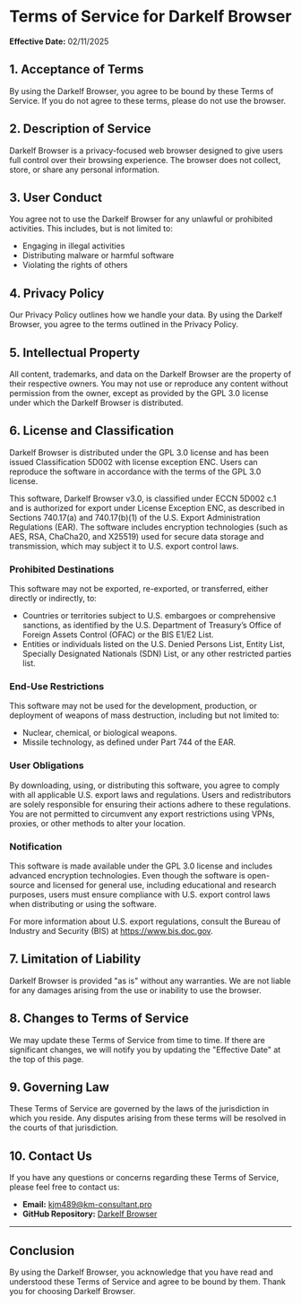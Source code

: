 # Terms of Service for Darkelf Browser
**Effective Date:** 02/11/2025

## 1. Acceptance of Terms
By using the Darkelf Browser, you agree to be bound by these Terms of Service. If you do not agree to these terms, please do not use the browser.

## 2. Description of Service
Darkelf Browser is a privacy-focused web browser designed to give users full control over their browsing experience. The browser does not collect, store, or share any personal information.

## 3. User Conduct
You agree not to use the Darkelf Browser for any unlawful or prohibited activities. This includes, but is not limited to:
- Engaging in illegal activities
- Distributing malware or harmful software
- Violating the rights of others

## 4. Privacy Policy
Our Privacy Policy outlines how we handle your data. By using the Darkelf Browser, you agree to the terms outlined in the Privacy Policy.

## 5. Intellectual Property
All content, trademarks, and data on the Darkelf Browser are the property of their respective owners. You may not use or reproduce any content without permission from the owner, except as provided by the GPL 3.0 license under which the Darkelf Browser is distributed.

## 6. License and Classification
Darkelf Browser is distributed under the GPL 3.0 license and has been issued Classification 5D002 with license exception ENC. Users can reproduce the software in accordance with the terms of the GPL 3.0 license.

This software, Darkelf Browser v3.0, is classified under ECCN 5D002 c.1 and is authorized for export under License Exception ENC, as described in Sections 740.17(a) and 740.17(b)(1) of the U.S. Export Administration Regulations (EAR). The software includes encryption technologies (such as AES, RSA, ChaCha20, and X25519) used for secure data storage and transmission, which may subject it to U.S. export control laws.

### Prohibited Destinations
This software may not be exported, re-exported, or transferred, either directly or indirectly, to:
- Countries or territories subject to U.S. embargoes or comprehensive sanctions, as identified by the U.S. Department of Treasury’s Office of Foreign Assets Control (OFAC) or the BIS E1/E2 List.
- Entities or individuals listed on the U.S. Denied Persons List, Entity List, Specially Designated Nationals (SDN) List, or any other restricted parties list.

### End-Use Restrictions
This software may not be used for the development, production, or deployment of weapons of mass destruction, including but not limited to:
- Nuclear, chemical, or biological weapons.
- Missile technology, as defined under Part 744 of the EAR.

### User Obligations
By downloading, using, or distributing this software, you agree to comply with all applicable U.S. export laws and regulations. Users and redistributors are solely responsible for ensuring their actions adhere to these regulations. You are not permitted to circumvent any export restrictions using VPNs, proxies, or other methods to alter your location.

### Notification
This software is made available under the GPL 3.0 license and includes advanced encryption technologies. Even though the software is open-source and licensed for general use, including educational and research purposes, users must ensure compliance with U.S. export control laws when distributing or using the software.

For more information about U.S. export regulations, consult the Bureau of Industry and Security (BIS) at https://www.bis.doc.gov.

## 7. Limitation of Liability
Darkelf Browser is provided "as is" without any warranties. We are not liable for any damages arising from the use or inability to use the browser.

## 8. Changes to Terms of Service
We may update these Terms of Service from time to time. If there are significant changes, we will notify you by updating the "Effective Date" at the top of this page.

## 9. Governing Law
These Terms of Service are governed by the laws of the jurisdiction in which you reside. Any disputes arising from these terms will be resolved in the courts of that jurisdiction.

## 10. Contact Us
If you have any questions or concerns regarding these Terms of Service, please feel free to contact us:
- **Email:** [kjm489@km-consultant.pro](mailto:kjm489@km-consultant.pro)
- **GitHub Repository:** [Darkelf Browser](https://github.com/Darkelf2024/Darkelf-Browser)

---

## Conclusion
By using the Darkelf Browser, you acknowledge that you have read and understood these Terms of Service and agree to be bound by them. Thank you for choosing Darkelf Browser.
